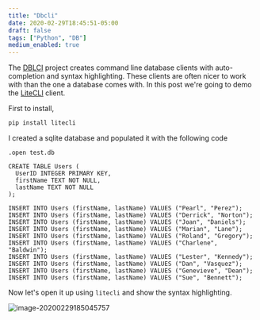 ```yaml
---
title: "Dbcli"
date: 2020-02-29T18:45:51-05:00
draft: false
tags: ["Python", "DB"]
medium_enabled: true
---
```


The [DBLCI](https://www.dbcli.com/) project creates command line database clients with auto-completion and syntax highlighting. These clients are often nicer to work with than the one a database comes with. In this post we're going to demo the [LiteCLI](https://litecli.com/) client.

First to install,

```bash
pip install litecli
```

I created a sqlite database and populated it with the following code

```sqlite
.open test.db

CREATE TABLE Users (
  UserID INTEGER PRIMARY KEY,
  firstName TEXT NOT NULL,
  lastName TEXT NOT NULL
);

INSERT INTO Users (firstName, lastName) VALUES ("Pearl", "Perez");
INSERT INTO Users (firstName, lastName) VALUES ("Derrick", "Norton");
INSERT INTO Users (firstName, lastName) VALUES ("Joan", "Daniels");
INSERT INTO Users (firstName, lastName) VALUES ("Marian", "Lane");
INSERT INTO Users (firstName, lastName) VALUES ("Roland", "Gregory");
INSERT INTO Users (firstName, lastName) VALUES ("Charlene", "Baldwin");
INSERT INTO Users (firstName, lastName) VALUES ("Lester", "Kennedy");
INSERT INTO Users (firstName, lastName) VALUES ("Dan", "Vasquez");
INSERT INTO Users (firstName, lastName) VALUES ("Genevieve", "Dean");
INSERT INTO Users (firstName, lastName) VALUES ("Sue", "Bennett");
```

Now let's open it up using `litecli` and show the syntax highlighting.

![image-20200229185045757](/files/images/blog/20200229185045757.png)
